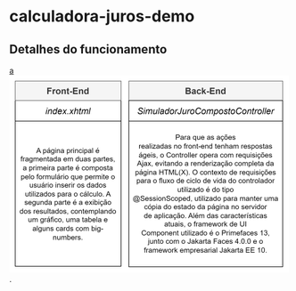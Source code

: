 # calculadora-juros-demo


## Detalhes do funcionamento

[a](docs/imgs/figure-1.png)
![figure-1](/docs/imgs/figure-1.png "Figure-1").